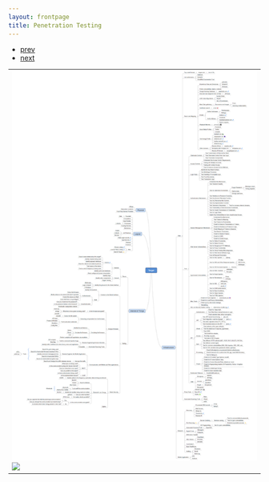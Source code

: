 ```yaml
---
layout: frontpage
title: Penetration Testing
---
```


<div class="navbar">
  <div class="navbar-inner">
      <ul class="nav">
          <li><a href="isletc6_fig4.html">prev</a></li>
          <li><a href="tian2016_fig4.html">next</a></li>
      </ul>
  </div>
</div>

<table class="wide">
<tr>
  <td class="center">
    <img src="assets/bigpublpics/iplotCorr.png" alt="Penetration Testing" title="Penetration Testing"/>
    <img src="../assets/bigpublpics/iplotCorr.png">
  </td>
</tr>
</table>
